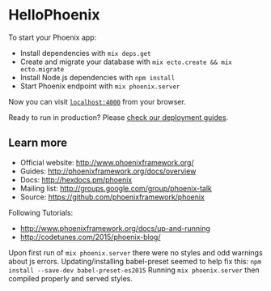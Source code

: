 # HelloPhoenix

To start your Phoenix app:

  * Install dependencies with `mix deps.get`
  * Create and migrate your database with `mix ecto.create && mix ecto.migrate`
  * Install Node.js dependencies with `npm install`
  * Start Phoenix endpoint with `mix phoenix.server`

Now you can visit [`localhost:4000`](http://localhost:4000) from your browser.

Ready to run in production? Please [check our deployment guides](http://www.phoenixframework.org/docs/deployment).

## Learn more

  * Official website: http://www.phoenixframework.org/
  * Guides: http://phoenixframework.org/docs/overview
  * Docs: http://hexdocs.pm/phoenix
  * Mailing list: http://groups.google.com/group/phoenix-talk
  * Source: https://github.com/phoenixframework/phoenix

Following Tutorials:
  * http://www.phoenixframework.org/docs/up-and-running
  * http://codetunes.com/2015/phoenix-blog/

Upon first run of `mix phoenix.server` there were no styles and odd warnings about js errors.
Updating/installing babel-preset seemed to help fix this: `npm install --save-dev babel-preset-es2015`
Running `mix phoenix.server` then compiled properly and served styles.
